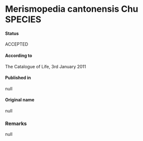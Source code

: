 Merismopedia cantonensis Chu SPECIES
=======

#### Status
ACCEPTED

#### According to
The Catalogue of Life, 3rd January 2011

#### Published in
null

#### Original name
null

### Remarks
null